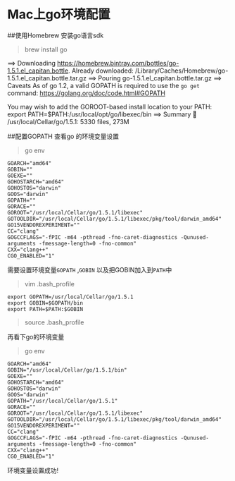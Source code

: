 # Mac上go环境配置

##使用Homebrew 安装go语言sdk
>brew install  go

==> Downloading https://homebrew.bintray.com/bottles/go-1.5.1.el_capitan.bottle.
Already downloaded: /Library/Caches/Homebrew/go-1.5.1.el_capitan.bottle.tar.gz
==> Pouring go-1.5.1.el_capitan.bottle.tar.gz
==> Caveats
As of go 1.2, a valid GOPATH is required to use the `go get` command:
  https://golang.org/doc/code.html#GOPATH

You may wish to add the GOROOT-based install location to your PATH:
  export PATH=$PATH:/usr/local/opt/go/libexec/bin
==> Summary
🍺  /usr/local/Cellar/go/1.5.1: 5330 files, 273M


##配置GOPATH
查看go 的环境变量设置
>go env 

    GOARCH="amd64"
    GOBIN=""
    GOEXE=""
    GOHOSTARCH="amd64"
    GOHOSTOS="darwin"
    GOOS="darwin"
    GOPATH=""
    GORACE=""
    GOROOT="/usr/local/Cellar/go/1.5.1/libexec"
    GOTOOLDIR="/usr/local/Cellar/go/1.5.1/libexec/pkg/tool/darwin_amd64"
    GO15VENDOREXPERIMENT=""
    CC="clang"
    GOGCCFLAGS="-fPIC -m64 -pthread -fno-caret-diagnostics -Qunused-arguments -fmessage-length=0 -fno-common"
    CXX="clang++"
    CGO_ENABLED="1"

需要设置环境变量`GOPATH` ,`GOBIN` 以及把GOBIN加入到`PATH`中
>vim .bash_profile

    export GOPATH=/usr/local/Cellar/go/1.5.1
    export GOBIN=$GOPATH/bin
    export PATH=$PATH:$GOBIN

>source .bash_profile
 
 再看下go的环境变量
 >go env
 
    GOARCH="amd64"
    GOBIN="/usr/local/Cellar/go/1.5.1/bin"
    GOEXE=""
    GOHOSTARCH="amd64"
    GOHOSTOS="darwin"
    GOOS="darwin"
    GOPATH="/usr/local/Cellar/go/1.5.1"
    GORACE=""
    GOROOT="/usr/local/Cellar/go/1.5.1/libexec"
    GOTOOLDIR="/usr/local/Cellar/go/1.5.1/libexec/pkg/tool/darwin_amd64"
    GO15VENDOREXPERIMENT=""
    CC="clang"
    GOGCCFLAGS="-fPIC -m64 -pthread -fno-caret-diagnostics -Qunused-arguments -fmessage-length=0 -fno-common"
    CXX="clang++"
    CGO_ENABLED="1"

环境变量设置成功!







